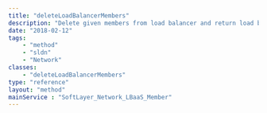 ```yaml
---
title: "deleteLoadBalancerMembers"
description: "Delete given members from load balancer and return load balancer object with listeners, pools and members populated "
date: "2018-02-12"
tags:
    - "method"
    - "sldn"
    - "Network"
classes:
    - "deleteLoadBalancerMembers"
type: "reference"
layout: "method"
mainService : "SoftLayer_Network_LBaaS_Member"
---
```

